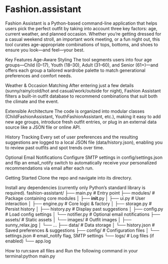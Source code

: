 # Fashion.assistant
Fashion Assistant is a Python-based command-line application that helps users pick the perfect outfit by taking into account three key factors: age, current weather, and planned occasion. Whether you’re getting dressed for a casual weekend stroll, an important work meeting, or a fun night out, this tool curates age-appropriate combinations of tops, bottoms, and shoes to ensure you look—and feel—your best.

Key Features
Age-Aware Styling
The tool segments users into four age groups—Child (0–17), Youth (18–30), Adult (31–60), and Senior (61+)—and offers each group a tailored wardrobe palette to match generational preferences and comfort needs.

Weather & Occasion Matching
After entering just a few details (sunny/rainy/cold/hot and casual/work/outside for night), Fashion Assistant filters a built-in outfit database to recommend combinations that suit both the climate and the event.

Extensible Architecture
The code is organized into modular classes (ChildFashionAssistant, YouthFashionAssistant, etc.), making it easy to add new age groups, introduce fresh outfit entries, or plug in an external data source like a JSON file or online API.

History Tracking
Every set of user preferences and the resulting suggestions are logged to a local JSON file (data/history.json), enabling you to review past outfits and spot trends over time.

Optional Email Notifications
Configure SMTP settings in config/settings.json and flip an email_notify switch to automatically receive your personalized recommendations via email after each run.

Getting Started
Clone the repo and navigate into its directory.

Install any dependencies (currently only Python’s standard library is required).
fashion-assistant/
├── main.py                  # Entry point
├── modules/                 # Package containing core modules
│   ├── __init__.py
│   ├── ui.py                # User interaction
│   ├── engine.py            # Core logic & factory
│   ├── storage.py           # Persist history
│   ├── history.py           # Display past suggestions
│   ├── config.py            # Load config settings
│   └── notifier.py          # Optional email notifications
├── assets/                  # Static assets
│   └── images/              # Outfit images
│       ├── sunny_relax.jpg
│       └── ...
├── data/                    # Data storage
│   └── history.json         # Saved preferences & suggestions
├── config/                  # Configuration files
│   └── settings.json        # email_notify flag, SMTP settings
└── logs/                    # Log files (if enabled)
    └── app.log

  How to run:save all files and Run the following command in your terminal:python main.py

